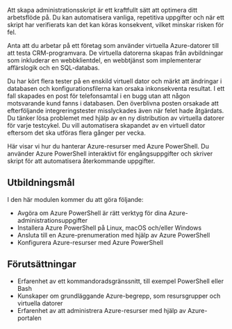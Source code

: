 Att skapa administrationsskript är ett kraftfullt sätt att optimera ditt arbetsflöde på. Du kan automatisera vanliga, repetitiva uppgifter och när ett skript har verifierats kan det kan köras konsekvent, vilket minskar risken för fel.

Anta att du arbetar på ett företag som använder virtuella Azure-datorer till att testa CRM-programvara. De virtuella datorerna skapas från avbildningar som inkluderar en webbklientdel, en webbtjänst som implementerar affärslogik och en SQL-databas.

Du har kört flera tester på en enskild virtuell dator och märkt att ändringar i databasen och konfigurationsfilerna kan orsaka inkonsekventa resultat. I ett fall skapades en post för telefonsamtal i en bugg utan att någon motsvarande kund fanns i databasen. Den överblivna posten orsakade att efterföljande integreringstester misslyckades även när felet hade åtgärdats. Du tänker lösa problemet med hjälp av en ny distribution av virtuella datorer för varje testcykel. Du vill automatisera skapandet av en virtuell dator eftersom det ska utföras flera gånger per vecka. 

Här visar vi hur du hanterar Azure-resurser med Azure PowerShell. Du använder Azure PowerShell interaktivt för engångsuppgifter och skriver skript för att automatisera återkommande uppgifter. 

## <a name="learning-objectives"></a>Utbildningsmål
I den här modulen kommer du att göra följande:

- Avgöra om Azure PowerShell är rätt verktyg för dina Azure-administrationsuppgifter
- Installera Azure PowerShell på Linux, macOS och/eller Windows
- Ansluta till en Azure-prenumeration med hjälp av Azure PowerShell
- Konfigurera Azure-resurser med Azure PowerShell

## <a name="prerequisites"></a>Förutsättningar

- Erfarenhet av ett kommandoradsgränssnitt, till exempel PowerShell eller Bash
- Kunskaper om grundläggande Azure-begrepp, som resursgrupper och virtuella datorer
- Erfarenhet av att administrera Azure-resurser med hjälp av Azure-portalen
